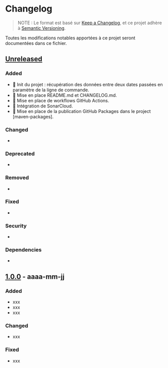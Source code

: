 # Changelog

> NOTE : Le format est basé sur [Keep a Changelog], et ce projet adhère à [Semantic Versioning].

Toutes les modifications notables apportées à ce projet seront documentées dans ce fichier.

## [Unreleased]

### Added

- :green_heart: Init du projet : récupération des données entre deux dates passées en paramètre de la ligne de commande.
- :pencil: Mise en place README.md et CHANGELOG.md.
- :construction_worker: Mise en place de workflows GitHub Actions.
- :construction_worker: Intégration de SonarCloud.
- :construction_worker: Mise en place de la publication GitHub Packages dans le project [maven-packages].

### Changed

*

### Deprecated

*

### Removed

*

### Fixed

*

### Security

*

### Dependencies

*

## [1.0.0] - aaaa-mm-jj

### Added

- xxx
- xxx
- xxx
### Changed

- xxx

### Fixed

- xxx

<!-- liens -->
[Keep a Changelog]: https://keepachangelog.com/fr/1.0.0/ "CHANGELOG Template et bonnes pratiques"
[Semantic Versioning]: https://semver.org/lang/fr/ "Bonnes pratique de la Gestion de Version"
[Unreleased]: https://github.com/bdelion/web-scraper/compare/1.0.0...develop
[1.0.0]: https://github.com/bdelion/web-scraper/releases/tag/1.0.0
